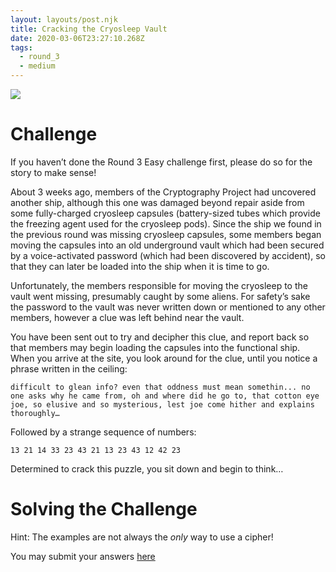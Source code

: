 ```yaml
---
layout: layouts/post.njk
title: Cracking the Cryosleep Vault
date: 2020-03-06T23:27:10.268Z
tags:
  - round_3
  - medium
---
```

![](images/cryosleep_capsule.jpg)

# Challenge

If you haven’t done the Round 3 Easy challenge first, please do so for the story to make sense!

About 3 weeks ago, members of the Cryptography Project had uncovered another ship, although this one was damaged beyond repair aside from some fully-charged cryosleep capsules (battery-sized tubes which provide the freezing agent used for the cryosleep pods). Since the ship we found in the previous round was missing cryosleep capsules, some members began moving the capsules into an old underground vault which had been secured by a voice-activated password (which had been discovered by accident), so that they can later be loaded into the ship when it is time to go.

Unfortunately, the members responsible for moving the cryosleep to the vault went missing, presumably caught by some aliens. For safety’s sake the password to the vault was never written down or mentioned to any other members, however a clue was left behind near the vault.

You have been sent out to try and decipher this clue, and report back so that members may begin loading the capsules into the functional ship.
When you arrive at the site, you look around for the clue, until you notice a phrase written in the ceiling:

`difficult to glean info? even that oddness must mean somethin... no one asks why he came from, oh and where did he go to, that cotton eye joe, so elusive and so mysterious, lest joe come hither and explains thoroughly…`

Followed by a strange sequence of numbers:

`13 21 14 33 23 43 21 13 23 43 12 42 23`

Determined to crack this puzzle, you sit down and begin to think…

# Solving the Challenge

Hint: The examples are not always the *only* way to use a cipher!

You may submit your answers [here](https://forms.gle/9XZ6Aos9uf3m1U2K9)